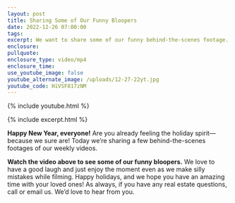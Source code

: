```yaml
---
layout: post
title: Sharing Some of Our Funny Bloopers
date: 2022-12-26 07:00:00
tags:
excerpt: We want to share some of our funny behind-the-scenes footage.
enclosure:
pullquote:
enclosure_type: video/mp4
enclosure_time:
use_youtube_image: false
youtube_alternate_image: /uploads/12-27-22yt.jpg
youtube_code: HiVSF817zNM
---
```

{% include youtube.html %}

{% include excerpt.html %}

**Happy New Year, everyone\!** Are you already feeling the holiday spirit—because we sure are\! Today we’re sharing a few behind-the-scenes footages of our weekly videos.&nbsp;

**Watch the video above to see some of our funny bloopers.** We love to have a good laugh and just enjoy the moment even as we make silly mistakes while filming. Happy holidays, and we hope you have an amazing time with your loved ones\! As always, if you have any real estate questions, call or email us. We’d love to hear from you.
